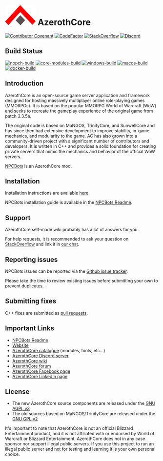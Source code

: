 # ![logo](https://raw.githubusercontent.com/azerothcore/azerothcore.github.io/master/images/logo-github.png) AzerothCore

[![Contributor Covenant](https://img.shields.io/badge/Contributor%20Covenant-2.1-4baaaa.svg)](code_of_conduct.md)
[![CodeFactor](https://www.codefactor.io/repository/github/azerothcore/azerothcore-wotlk/badge)](https://www.codefactor.io/repository/github/azerothcore/azerothcore-wotlk)
[![StackOverflow](http://img.shields.io/badge/stackoverflow-azerothcore-blue.svg?logo=stackoverflow)](https://stackoverflow.com/questions/tagged/azerothcore?sort=newest "Ask / browse questions here")
[![Discord](https://img.shields.io/discord/217589275766685707?logo=discord&logoColor=white)](https://discord.gg/gkt4y2x "Our community hub on Discord")

## Build Status

[![nopch-build](https://github.com/azerothcore/azerothcore-wotlk/actions/workflows/core-build-nopch.yml/badge.svg?branch=master)](https://github.com/azerothcore/azerothcore-wotlk/actions/workflows/core-build-nopch.yml)
[![core-modules-build](https://github.com/azerothcore/azerothcore-wotlk/workflows/core-modules-build/badge.svg?branch=master&event=push)](https://github.com/azerothcore/azerothcore-wotlk/actions?query=workflow%3Acore-modules-build+branch%3Amaster+event%3Apush)
[![windows-build](https://github.com/azerothcore/azerothcore-wotlk/workflows/windows-build/badge.svg?branch=master&event=push)](https://github.com/azerothcore/azerothcore-wotlk/actions?query=workflow%3Awindows-build+branch%3Amaster+event%3Apush)
[![macos-build](https://github.com/azerothcore/azerothcore-wotlk/workflows/macos-build/badge.svg?branch=master&event=push)](https://github.com/azerothcore/azerothcore-wotlk/actions?query=workflow%3Amacos-build+branch%3Amaster+event%3Apush)
[![docker-build](https://github.com/azerothcore/azerothcore-wotlk/workflows/docker-build/badge.svg?branch=master&event=push)](https://github.com/azerothcore/azerothcore-wotlk/actions?query=workflow%3Adocker-build+branch%3Amaster+event%3Apush)

## Introduction

AzerothCore is an open-source game server application and framework designed for hosting massively multiplayer online role-playing games (MMORPGs). It is based on the popular MMORPG World of Warcraft (WoW) and seeks to recreate the gameplay experience of the original game from patch 3.3.5a.

The original code is based on MaNGOS, TrinityCore, and SunwellCore and has since then had extensive development to improve stability, in-game mechanics, and modularity to the game. AC has also grown into a community-driven project with a significant number of contributors and developers. It is written in C++ and provides a solid foundation for creating private servers that mimic the mechanics and behavior of the official WoW servers.

[NPCBots](https://github.com/trickerer/Trinity-Bots) is an AzerothCore mod.

## Installation

Installation instructions are available [here](http://www.azerothcore.org/wiki/Installation).

NPCBots installation guide is available in the [NPCBots Readme](https://github.com/trickerer/Trinity-Bots#npcbot-mod-installation).

## Support

AzerothCore self-made wiki probably has a lot of answers for you.

For help requests, it is recommended to ask your question on [StackOverflow](https://stackoverflow.com/questions/tagged/azerothcore) and link it in [our chat](https://discordapp.com/channels/217589275766685707/284406375495368704).

## Reporting issues

NPCBots issues can be reported via the [Github issue tracker](https://github.com/trickerer/Trinity-Bots/issues/).

Please take the time to review existing issues before submitting your own to prevent duplicates.

## Submitting fixes

C++ fixes are submitted as [pull requests](https://github.com/trickerer/Azerothcore-wotlk-with-NPCBots/pulls).

## Important Links

- [NPCBots Readme](https://github.com/trickerer/Trinity-Bots/)
- [Website](http://www.azerothcore.org/)
- [AzerothCore catalogue](http://www.azerothcore.org/catalogue.html  "Modules, tools, and other stuff for AzerothCore") (modules, tools, etc...)
- [AzerothCore Discord server](https://discord.gg/gkt4y2x)
- [AzerothCore wiki](http://www.azerothcore.org/wiki "Easy to use and developed by AzerothCore founder")
- [AzerothCore forum](https://github.com/azerothcore/azerothcore-wotlk/discussions/)
- [AzerothCore Facebook page](https://www.facebook.com/AzerothCore/)
- [AzerothCore LinkedIn page](https://www.linkedin.com/company/azerothcore/)

## License

- The new AzerothCore source components are released under the [GNU AGPL v3](https://github.com/azerothcore/azerothcore-wotlk/blob/master/LICENSE-AGPL3)
- The old sources based on MaNGOS/TrinityCore are released under the [GNU GPL v2](https://github.com/azerothcore/azerothcore-wotlk/blob/master/LICENSE-GPL2)

It's important to note that AzerothCore is not an official Blizzard Entertainment product, and it is not affiliated with or endorsed by World of Warcraft or Blizzard Entertainment. AzerothCore does not in any case sponsor nor support illegal public servers. If you use this project to run an illegal public server and not for testing and learning it is your own personal choice.
